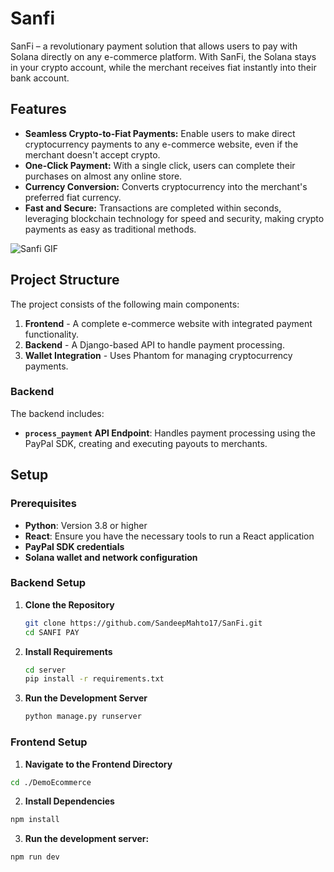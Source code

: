 # Sanfi

SanFi – a revolutionary payment solution that allows users to pay with Solana directly on any e-commerce platform. With SanFi, the Solana stays in your crypto account, while the merchant receives fiat instantly into their bank account.

## Features

- **Seamless Crypto-to-Fiat Payments:** Enable users to make direct cryptocurrency payments to any e-commerce website, even if the merchant doesn't accept crypto.
- **One-Click Payment:** With a single click, users can complete their purchases on almost any online store.
- **Currency Conversion:** Converts cryptocurrency into the merchant's preferred fiat currency.
- **Fast and Secure:** Transactions are completed within seconds, leveraging blockchain technology for speed and security, making crypto payments as easy as traditional methods.

![Sanfi GIF](https://github.com/SandeepMahto17/SanFi/raw/main/DemoEcommerce/src/Images/logos/Sanfivid.gif)

## Project Structure

The project consists of the following main components:

1. **Frontend** - A complete e-commerce website with integrated payment functionality.
2. **Backend** - A Django-based API to handle payment processing.
3. **Wallet Integration** - Uses Phantom for managing cryptocurrency payments.

### Backend

The backend includes:

- **`process_payment` API Endpoint**: Handles payment processing using the PayPal SDK, creating and executing payouts to merchants.

## Setup

### Prerequisites

- **Python**: Version 3.8 or higher
- **React**: Ensure you have the necessary tools to run a React application
- **PayPal SDK credentials**
- **Solana wallet and network configuration**

### Backend Setup

1. **Clone the Repository**

   ```bash
   git clone https://github.com/SandeepMahto17/SanFi.git
   cd SANFI PAY
   ```
2. **Install Requirements**
   
   ```bash
   cd server
   pip install -r requirements.txt
   ```
3. **Run the Development Server**
   ```bash
   python manage.py runserver
   ```
   
### Frontend Setup

   1. **Navigate to the Frontend Directory**
   
   ```bash 
   cd ./DemoEcommerce
   ````
   2. **Install Dependencies**
      
   ```bash 
   npm install
   ````
   3. **Run the development server:**
   
   ```bash 
   npm run dev 
   ````
   

